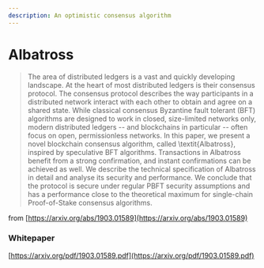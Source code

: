 ```yaml
---
description: An optimistic consensus algorithm
---
```


# Albatross

> The area of distributed ledgers is a vast and quickly developing landscape. At the heart of most distributed ledgers is their consensus protocol. The consensus protocol describes the way participants in a distributed network interact with each other to obtain and agree on a shared state. While classical consensus Byzantine fault tolerant \(BFT\) algorithms are designed to work in closed, size-limited networks only, modern distributed ledgers -- and blockchains in particular -- often focus on open, permissionless networks. In this paper, we present a novel blockchain consensus algorithm, called \textit{Albatross}, inspired by speculative BFT algorithms. Transactions in Albatross benefit from a strong confirmation, and instant confirmations can be achieved as well. We describe the technical specification of Albatross in detail and analyse its security and performance. We conclude that the protocol is secure under regular PBFT security assumptions and has a performance close to the theoretical maximum for single-chain Proof-of-Stake consensus algorithms.

from [https://arxiv.org/abs/1903.01589](https://arxiv.org/abs/1903.01589)

### Whitepaper

[https://arxiv.org/pdf/1903.01589.pdf](https://arxiv.org/pdf/1903.01589.pdf)

